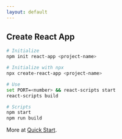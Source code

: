 ```yaml
---
layout: default
---
```

## Create React App

```bash
# Initialize
npm init react-app <project-name>
```

```bash
# Initialize with npx
npx create-react-app <project-name>
```

```bash
# Use
set PORT=<number> && react-scripts start
react-scripts build
```

```bash
# Scripts
npm start
npm run build
```

More at [Quick Start](https://create-react-app.dev/docs/getting-started#quick-start).
